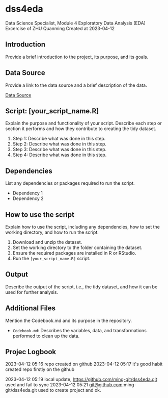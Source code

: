 # dss4eda
Data Science Specialist, Module 4 Exploratory Data Analysis (EDA)
Excercise of ZHU Quanming
Created at 2023-04-12

## Introduction

Provide a brief introduction to the project, its purpose, and its goals.

## Data Source

Provide a link to the data source and a brief description of the data.

[Data Source](URL_to_data_source)

## Script: [your_script_name.R]

Explain the purpose and functionality of your script. Describe each step or section it performs and how they contribute to creating the tidy dataset.

1. Step 1: Describe what was done in this step.
2. Step 2: Describe what was done in this step.
3. Step 3: Describe what was done in this step.
4. Step 4: Describe what was done in this step.

## Dependencies

List any dependencies or packages required to run the script.

- Dependency 1
- Dependency 2

## How to use the script

Explain how to use the script, including any dependencies, how to set the working directory, and how to run the script.

1. Download and unzip the dataset.
2. Set the working directory to the folder containing the dataset.
3. Ensure the required packages are installed in R or RStudio.
4. Run the `[your_script_name.R]` script.

## Output

Describe the output of the script, i.e., the tidy dataset, and how it can be used for further analysis.

## Additional Files

Mention the Codebook.md and its purpose in the repository.

- `Codebook.md`: Describes the variables, data, and transformations performed to clean up the data.


## Projec Logbook
2023-04-12 05:16 repo created on github
2023-04-12 05:17 it's good habit created repo firstly on the github

2023-04-12 05:19 local update, https://github.com/ming-git/dss4eda.git used and fail to sync
2023-04-12 05:21 git@github.com:ming-git/dss4eda.git used to create project and ok.
